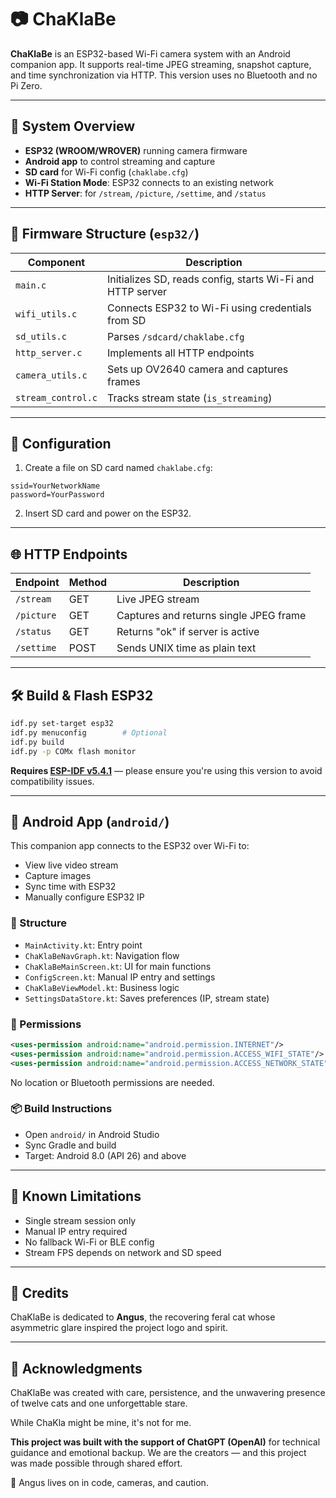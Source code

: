 # 📷 ChaKlaBe

**ChaKlaBe** is an ESP32-based Wi-Fi camera system with an Android companion app. It supports real-time JPEG streaming, snapshot capture, and time synchronization via HTTP. This version uses no Bluetooth and no Pi Zero.

---

## 🧱 System Overview

- **ESP32 (WROOM/WROVER)** running camera firmware
- **Android app** to control streaming and capture
- **SD card** for Wi-Fi config (`chaklabe.cfg`)
- **Wi-Fi Station Mode**: ESP32 connects to an existing network
- **HTTP Server**: for `/stream`, `/picture`, `/settime`, and `/status`

---

## 📁 Firmware Structure (`esp32/`)

| Component         | Description                                                 |
|------------------|-------------------------------------------------------------|
| `main.c`          | Initializes SD, reads config, starts Wi-Fi and HTTP server |
| `wifi_utils.c`    | Connects ESP32 to Wi-Fi using credentials from SD          |
| `sd_utils.c`      | Parses `/sdcard/chaklabe.cfg`                              |
| `http_server.c`   | Implements all HTTP endpoints                              |
| `camera_utils.c`  | Sets up OV2640 camera and captures frames                  |
| `stream_control.c`| Tracks stream state (`is_streaming`)                       |

---

## 🔌 Configuration

1. Create a file on SD card named `chaklabe.cfg`:
```
ssid=YourNetworkName
password=YourPassword
```
2. Insert SD card and power on the ESP32.

---

## 🌐 HTTP Endpoints

| Endpoint      | Method | Description                             |
|---------------|--------|-----------------------------------------|
| `/stream`     | GET    | Live JPEG stream                        |
| `/picture`    | GET    | Captures and returns single JPEG frame |
| `/status`     | GET    | Returns "ok" if server is active       |
| `/settime`    | POST   | Sends UNIX time as plain text          |

---

## 🛠 Build & Flash ESP32

```bash
idf.py set-target esp32
idf.py menuconfig        # Optional
idf.py build
idf.py -p COMx flash monitor
```

**Requires [ESP-IDF v5.4.1](https://github.com/espressif/esp-idf/releases/tag/v5.4.1)** — please ensure you're using this version to avoid compatibility issues.

---

## 📱 Android App (`android/`)

This companion app connects to the ESP32 over Wi-Fi to:

- View live video stream
- Capture images
- Sync time with ESP32
- Manually configure ESP32 IP

### 🔧 Structure

- `MainActivity.kt`: Entry point
- `ChaKlaBeNavGraph.kt`: Navigation flow
- `ChaKlaBeMainScreen.kt`: UI for main functions
- `ConfigScreen.kt`: Manual IP entry and settings
- `ChaKlaBeViewModel.kt`: Business logic
- `SettingsDataStore.kt`: Saves preferences (IP, stream state)

### 🔐 Permissions

```xml
<uses-permission android:name="android.permission.INTERNET"/>
<uses-permission android:name="android.permission.ACCESS_WIFI_STATE"/>
<uses-permission android:name="android.permission.ACCESS_NETWORK_STATE"/>
```

No location or Bluetooth permissions are needed.

### 📦 Build Instructions

- Open `android/` in Android Studio
- Sync Gradle and build
- Target: Android 8.0 (API 26) and above

---

## 🛑 Known Limitations

- Single stream session only
- Manual IP entry required
- No fallback Wi-Fi or BLE config
- Stream FPS depends on network and SD speed

---

## 🐾 Credits

ChaKlaBe is dedicated to **Angus**, the recovering feral cat whose asymmetric glare inspired the project logo and spirit.



---

## 🤝 Acknowledgments

ChaKlaBe was created with care, persistence, and the unwavering presence of twelve cats and one unforgettable stare.

While ChaKla might be mine, it's not for me.

**This project was built with the support of ChatGPT (OpenAI)** for technical guidance and emotional backup. We are the creators — and this project was made possible through shared effort.

🐾 Angus lives on in code, cameras, and caution.
